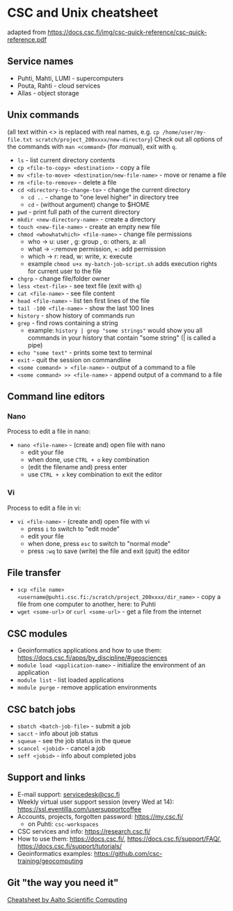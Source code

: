 # CSC and Unix cheatsheet
adapted from https://docs.csc.fi/img/csc-quick-reference/csc-quick-reference.pdf

## Service names

* Puhti, Mahti, LUMI - supercomputers
* Pouta, Rahti - cloud services
* Allas - object storage

## Unix commands
(all text within <> is replaced with real names, e.g. `cp /home/user/my-file.txt scratch/project_200xxxx/new-directory`)
Check out all options of the commands with `man <command>` (for *man*ual), exit with `q`.

* `ls` - list current directory contents
* `cp <file-to-copy> <destination>` - copy a file 
* `mv <file-to-move> <destination/new-file-name>` - move or rename a file 
* `rm <file-to-remove>` - delete a file 
* `cd <directory-to-change-to>` - change the current directory
    * `cd ..` - change to "one level higher" in directory tree
    * `cd` - (without argument) change to $HOME 
* `pwd` - print full path of the current directory
* `mkdir <new-directory-name>` - create a directory
* `touch <new-file-name>` - create an empty new file
* `chmod <whowhatwhich> <file-name>` - change file permissions 
    * who -> u: user , g: group , o: others, a: all
    * what -> -:remove permission, +: add permission
    * which -> r: read, w: write, x: execute
    * example `chmod u+x my-batch-job-script.sh` adds execution rights for current user to the file
* `chgrp` - change file/folder owner
* `less <text-file>` - see text file (exit with `q`)
* `cat <file-name>` - see file content
* `head <file-name>` - list ten first lines of the file 
* `tail -100 <file-name>` - show the last 100 lines 
* `history` - show history of commands run
* `grep` - find rows containing a string
    * example: `history | grep "some strings"` would show you all commands in your history that contain "some string" (| is called a pipe)
* `echo "some text"` - prints some text to terminal
* `exit` - quit the session on commandline 
* `<some command> > <file-name>` - output of a command to a file 
* `<some command> >> <file-name>` - append output of a command to a file

## Command line editors 

### Nano
Process to edit a file in nano:
* `nano <file-name>` - (create and) open file with nano
    * edit your file
    * when done, use `CTRL + o` key combination 
    * (edit the filename and) press enter
    * use `CTRL + x` key combination to exit the editor

### Vi
Process to edit a file in vi:
* `vi <file-name>` - (create and) open file with vi
    * press `i` to switch to "edit mode"
    * edit your file
    * when done, press `esc` to switch to "normal mode"
    * press `:wq` to save (*w*rite) the file and exit (*q*uit) the editor

## File transfer

* `scp <file name> <username@puhti.csc.fi:/scratch/project_200xxxx/dir_name>` - copy a file from one computer to another, here: to Puhti
* `wget <some-url>` or  `curl <some-url>` - get a file from the internet

## CSC modules

* Geoinformatics applications and how to use them: https://docs.csc.fi/apps/by_discipline/#geosciences
* `module load <application-name>` - initialize the environment of an application
* `module list` - list loaded applications
* `module purge` - remove application environments

## CSC batch jobs

* `sbatch <batch-job-file>` - submit a job
* `sacct` - info about job status
* `squeue` - see the job status in the queue
* `scancel <jobid>` - cancel a job
* `seff <jobid>` - info about completed jobs

## Support and links

* E-mail support: servicedesk@csc.fi
* Weekly virtual user support session (every Wed at 14): https://ssl.eventilla.com/usersupportcoffee
* Accounts, projects, forgotten password: https://my.csc.fi/
    * on Puhti: `csc-workspaces`
* CSC services and info: https://research.csc.fi/
* How to use them: https://docs.csc.fi/, https://docs.csc.fi/support/FAQ/, https://docs.csc.fi/support/tutorials/
* Geoinformatics examples: https://github.com/csc-training/geocomputing

## Git "the way you need it"

[Cheatsheet by Aalto Scientific Computing](https://aaltoscicomp.github.io/cheatsheets/git-the-way-you-need-it-cheatsheet.pdf)

